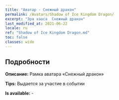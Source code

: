 ```yaml
---
title: "Аватар - Снежный дракон"
permalink: /Avatars/Shadow of Ice Kingdom Dragon/
excerpt: "Эра хаоса  Снежный дракон"
last_modified_at: 2021-06-22
locale: ru
ref: "Shadow of Ice Kingdom Dragon.md"
toc: false
classes: wide
---
```

## Подробности

 **Описание:** Рамка аватара «Снежный дракон» 

 **Tips:** Выдается за участие в событии 

 **Is available:**  - 

